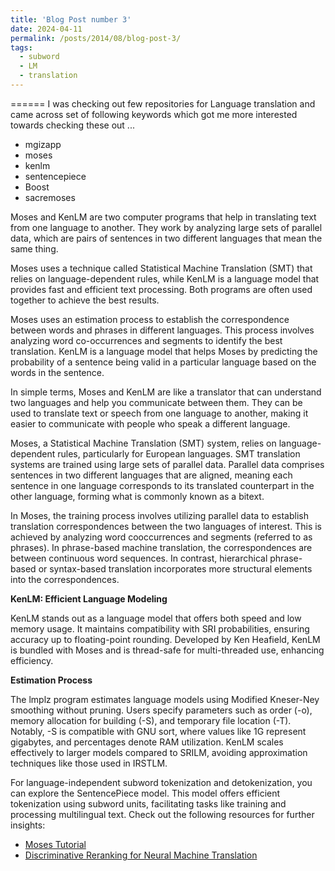 ```yaml
---
title: 'Blog Post number 3'
date: 2024-04-11
permalink: /posts/2014/08/blog-post-3/
tags:
  - subword
  - LM
  - translation
---
```



======
I was checking out few repositories for Language translation and came across set of following keywords which got me more interested towards checking these out ...

 - mgizapp
 - moses
 - kenlm
 - sentencepiece
 - Boost
 - sacremoses
 
 
 
 
Moses and KenLM are two computer programs that help in translating text from one language to another. They work by analyzing large sets of parallel data, which are pairs of sentences in two different languages that mean the same thing. 

Moses uses a technique called Statistical Machine Translation (SMT) that relies on language-dependent rules, while KenLM is a language model that provides fast and efficient text processing. Both programs are often used together to achieve the best results.

Moses uses an estimation process to establish the correspondence between words and phrases in different languages. This process involves analyzing word co-occurrences and segments to identify the best translation. KenLM is a language model that helps Moses by predicting the probability of a sentence being valid in a particular language based on the words in the sentence.

In simple terms, Moses and KenLM are like a translator that can understand two languages and help you communicate between them. They can be used to translate text or speech from one language to another, making it easier to communicate with people who speak a different language.


Moses, a Statistical Machine Translation (SMT) system, relies on language-dependent rules, particularly for European languages. SMT translation systems are trained using large sets of parallel data. Parallel data comprises sentences in two different languages that are aligned, meaning each sentence in one language corresponds to its translated counterpart in the other language, forming what is commonly known as a bitext.

In Moses, the training process involves utilizing parallel data to establish translation correspondences between the two languages of interest. This is achieved by analyzing word cooccurrences and segments (referred to as phrases). In phrase-based machine translation, the correspondences are between continuous word sequences. In contrast, hierarchical phrase-based or syntax-based translation incorporates more structural elements into the correspondences.

**KenLM: Efficient Language Modeling**

KenLM stands out as a language model that offers both speed and low memory usage. It maintains compatibility with SRI probabilities, ensuring accuracy up to floating-point rounding. Developed by Ken Heafield, KenLM is bundled with Moses and is thread-safe for multi-threaded use, enhancing efficiency.

**Estimation Process**

The lmplz program estimates language models using Modified Kneser-Ney smoothing without pruning. Users specify parameters such as order (-o), memory allocation for building (-S), and temporary file location (-T). Notably, -S is compatible with GNU sort, where values like 1G represent gigabytes, and percentages denote RAM utilization. KenLM scales effectively to larger models compared to SRILM, avoiding approximation techniques like those used in IRSTLM.

For language-independent subword tokenization and detokenization, you can explore the SentencePiece model. This model offers efficient tokenization using subword units, facilitating tasks like training and processing multilingual text. Check out the following resources for further insights:

- [Moses Tutorial](http://www2.statmt.org/moses/?n=Moses.Tutorial)
- [Discriminative Reranking for Neural Machine Translation](https://aclanthology.org/2021.acl-long.563/)
